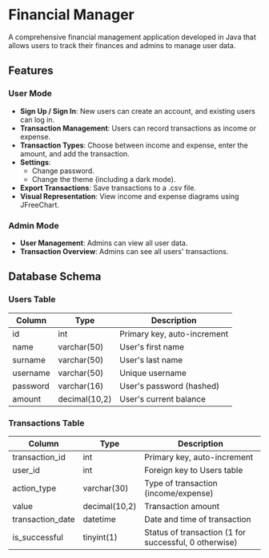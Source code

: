 # Financial Manager

A comprehensive financial management application developed in Java that allows users to track their finances and admins to manage user data.

## Features

### User Mode

- **Sign Up / Sign In**: New users can create an account, and existing users can log in.
- **Transaction Management**: Users can record transactions as income or expense.
- **Transaction Types**: Choose between income and expense, enter the amount, and add the transaction.
- **Settings**: 
  - Change password.
  - Change the theme (including a dark mode).
- **Export Transactions**: Save transactions to a .csv file.
- **Visual Representation**: View income and expense diagrams using JFreeChart.

### Admin Mode

- **User Management**: Admins can view all user data.
- **Transaction Overview**: Admins can see all users' transactions.

## Database Schema

### Users Table
| Column    | Type   | Description              |
|-----------|--------|--------------------------|
| id        | int    | Primary key, auto-increment |
| name      | varchar(50) | User's first name         |
| surname   | varchar(50) | User's last name          |
| username  | varchar(50) | Unique username           |
| password  | varchar(16) | User's password (hashed)  |
| amount    | decimal(10,2) | User's current balance   |

### Transactions Table
| Column           | Type       | Description                    |
|------------------|------------|--------------------------------|
| transaction_id   | int        | Primary key, auto-increment    |
| user_id          | int        | Foreign key to Users table     |
| action_type      | varchar(30) | Type of transaction (income/expense) |
| value            | decimal(10,2) | Transaction amount            |
| transaction_date | datetime   | Date and time of transaction   |
| is_successful    | tinyint(1) | Status of transaction (1 for successful, 0 otherwise) |


